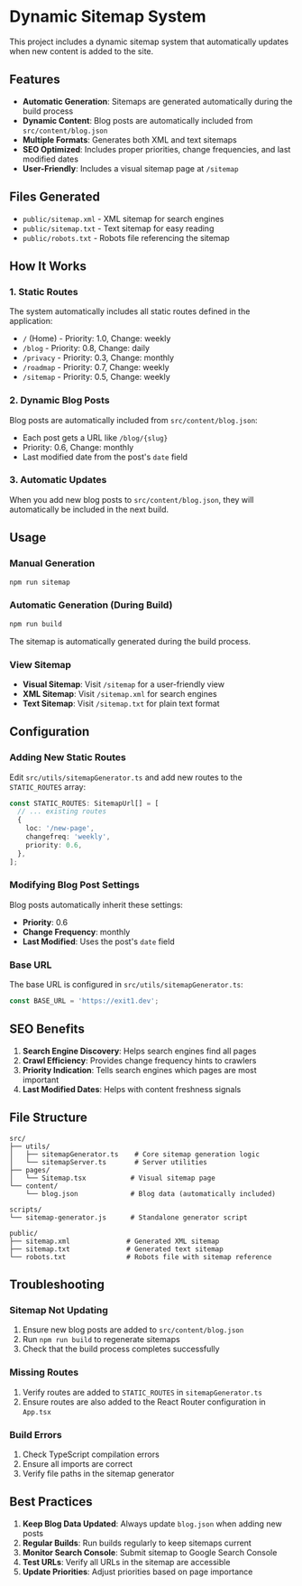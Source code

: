 # Dynamic Sitemap System

This project includes a dynamic sitemap system that automatically updates when new content is added to the site.

## Features

- **Automatic Generation**: Sitemaps are generated automatically during the build process
- **Dynamic Content**: Blog posts are automatically included from `src/content/blog.json`
- **Multiple Formats**: Generates both XML and text sitemaps
- **SEO Optimized**: Includes proper priorities, change frequencies, and last modified dates
- **User-Friendly**: Includes a visual sitemap page at `/sitemap`

## Files Generated

- `public/sitemap.xml` - XML sitemap for search engines
- `public/sitemap.txt` - Text sitemap for easy reading
- `public/robots.txt` - Robots file referencing the sitemap

## How It Works

### 1. Static Routes
The system automatically includes all static routes defined in the application:
- `/` (Home) - Priority: 1.0, Change: weekly
- `/blog` - Priority: 0.8, Change: daily
- `/privacy` - Priority: 0.3, Change: monthly
- `/roadmap` - Priority: 0.7, Change: weekly
- `/sitemap` - Priority: 0.5, Change: weekly

### 2. Dynamic Blog Posts
Blog posts are automatically included from `src/content/blog.json`:
- Each post gets a URL like `/blog/{slug}`
- Priority: 0.6, Change: monthly
- Last modified date from the post's `date` field

### 3. Automatic Updates
When you add new blog posts to `src/content/blog.json`, they will automatically be included in the next build.

## Usage

### Manual Generation
```bash
npm run sitemap
```

### Automatic Generation (During Build)
```bash
npm run build
```
The sitemap is automatically generated during the build process.

### View Sitemap
- **Visual Sitemap**: Visit `/sitemap` for a user-friendly view
- **XML Sitemap**: Visit `/sitemap.xml` for search engines
- **Text Sitemap**: Visit `/sitemap.txt` for plain text format

## Configuration

### Adding New Static Routes
Edit `src/utils/sitemapGenerator.ts` and add new routes to the `STATIC_ROUTES` array:

```typescript
const STATIC_ROUTES: SitemapUrl[] = [
  // ... existing routes
  {
    loc: '/new-page',
    changefreq: 'weekly',
    priority: 0.6,
  },
];
```

### Modifying Blog Post Settings
Blog posts automatically inherit these settings:
- **Priority**: 0.6
- **Change Frequency**: monthly
- **Last Modified**: Uses the post's `date` field

### Base URL
The base URL is configured in `src/utils/sitemapGenerator.ts`:
```typescript
const BASE_URL = 'https://exit1.dev';
```

## SEO Benefits

1. **Search Engine Discovery**: Helps search engines find all pages
2. **Crawl Efficiency**: Provides change frequency hints to crawlers
3. **Priority Indication**: Tells search engines which pages are most important
4. **Last Modified Dates**: Helps with content freshness signals

## File Structure

```
src/
├── utils/
│   ├── sitemapGenerator.ts    # Core sitemap generation logic
│   └── sitemapServer.ts       # Server utilities
├── pages/
│   └── Sitemap.tsx           # Visual sitemap page
└── content/
    └── blog.json             # Blog data (automatically included)

scripts/
└── sitemap-generator.js      # Standalone generator script

public/
├── sitemap.xml              # Generated XML sitemap
├── sitemap.txt              # Generated text sitemap
└── robots.txt               # Robots file with sitemap reference
```

## Troubleshooting

### Sitemap Not Updating
1. Ensure new blog posts are added to `src/content/blog.json`
2. Run `npm run build` to regenerate sitemaps
3. Check that the build process completes successfully

### Missing Routes
1. Verify routes are added to `STATIC_ROUTES` in `sitemapGenerator.ts`
2. Ensure routes are also added to the React Router configuration in `App.tsx`

### Build Errors
1. Check TypeScript compilation errors
2. Ensure all imports are correct
3. Verify file paths in the sitemap generator

## Best Practices

1. **Keep Blog Data Updated**: Always update `blog.json` when adding new posts
2. **Regular Builds**: Run builds regularly to keep sitemaps current
3. **Monitor Search Console**: Submit sitemap to Google Search Console
4. **Test URLs**: Verify all URLs in the sitemap are accessible
5. **Update Priorities**: Adjust priorities based on page importance 